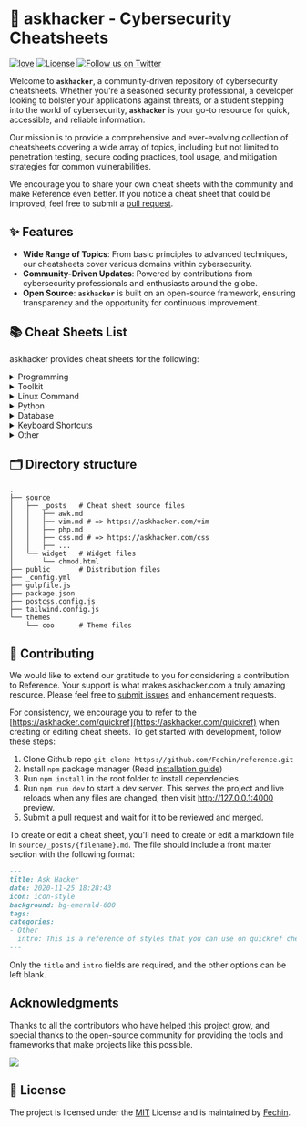 # 📖 askhacker - Cybersecurity Cheatsheets

[![love](https://badgen.net/badge/make%20with/love/pink)](#)
[![License](https://badgen.net/badge/license/MIT/blue)](https://github.com/Fechin/reference/blob/main/LICENSE)
[![Follow us on Twitter](https://img.shields.io/twitter/follow/amriunix?style=social)](https://twitter.com/amriunix)


Welcome to **`askhacker`**, a community-driven repository of cybersecurity cheatsheets. Whether you're a seasoned security professional, a developer looking to bolster your applications against threats, or a student stepping into the world of cybersecurity, **`askhacker`** is your go-to resource for quick, accessible, and reliable information.

Our mission is to provide a comprehensive and ever-evolving collection of cheatsheets covering a wide array of topics, including but not limited to penetration testing, secure coding practices, tool usage, and mitigation strategies for common vulnerabilities.

We encourage you to share your own cheat sheets with the community and make Reference even better. If you notice a cheat sheet that could be improved, feel free to submit a [pull request](#-contributing).

## ✨ Features

- **Wide Range of Topics**: From basic principles to advanced techniques, our cheatsheets cover various domains within cybersecurity.
- **Community-Driven Updates**: Powered by contributions from cybersecurity professionals and enthusiasts around the globe.
- **Open Source**: **`askhacker`** is built on an open-source framework, ensuring transparency and the opportunity for continuous improvement.


## 📚 Cheat Sheets List

askhacker provides cheat sheets for the following:


<details>
<summary>Programming</summary>

- [Kubernetes](https://askhacker.com/kubernetes.html): This page contains a list of commonly used kubectl commands and flags.
- [ES6](https://askhacker.com/es6.html): A quick reference cheat sheet of what's new in JavaScript for ES2015, ES2016, ES2017, ES2018 and beyond
- [MATLAB](https://askhacker.com/matlab.html): This quick reference cheat sheet provides an example introduction to using the [MATLAB](https://mathworks.cn/) scientific computing language to get started quickly
- [C](https://askhacker.com/c.html): C quick reference cheat sheet that provides basic syntax and methods.
- [INI](https://askhacker.com/ini.html): This is a quick reference cheat sheet for understanding and writing INI-format configuration files.
- [LaTeX](https://askhacker.com/latex.html): This cheat sheet summarizes a reference list of [LaTeX](https://www.latex-project.org/) commonly used display math notation and some application examples of [KaTeX](https://katex.org/).
- [Rust](https://askhacker.com/rust.html): The Rust quick reference cheat sheet that aims at providing help on writing basic syntax and methods.
- [C#](https://askhacker.com/cs.html): C# quick reference cheat sheet that provides basic syntax and methods.
- [Laravel](https://askhacker.com/laravel.html): [Laravel](https://laravel.com/docs/8.x/) is an expressive and progressive web application framework for PHP. 
This cheat sheet provides a reference for common commands and features for Laravel 8.
- [Dart](https://askhacker.com/dart.html): A Dart cheat sheet with the most important concepts, functions, methods, and more. A complete quick reference for beginners.
- [JSON](https://askhacker.com/json.html): This is a quick reference cheat sheet for understanding and writing JSON format configuration files.
- [HTML](https://askhacker.com/html.html): This HTML quick reference cheat sheet lists the common HTML and HTML5 tags in readable layout.
- [GraphQL](https://askhacker.com/graphql.html): This quick reference cheat sheet provides a brief overview of GraphQL.
- [C++](https://askhacker.com/cpp.html): C++ quick reference cheat sheet that provides basic syntax and methods.
- [Java](https://askhacker.com/java.html): This cheat sheet is a crash course for Java beginners and help review the basic syntax of the Java language.
- [PHP](https://askhacker.com/php.html): This [PHP](https://www.php.net/manual/en/) cheat sheet provides a reference for quickly looking up the correct syntax for the code you use most frequently.
- [Docker](https://askhacker.com/docker.html): This is a quick reference cheat sheet for [Docker](https://docs.docker.com/get-started/). And you can find the most common Docker commands here.
- [TOML](https://askhacker.com/toml.html): This is a quick reference cheat sheet to the TOML format configuration file syntax.
- [YAML](https://askhacker.com/yaml.html): This is a quick reference cheat sheet for understanding and writing YAML format configuration files.
- [CSS 3](https://askhacker.com/css.html): This is a quick reference cheat sheet for CSS goodness, listing selector syntax, properties, units and other useful bits of information.
- [jQuery](https://askhacker.com/jquery.html): This [jQuery](https://jquery.com/) cheat sheet is a great reference for both beginners and experienced developers.
- [JavaScript](https://askhacker.com/javascript.html): A JavaScript cheat sheet with the most important concepts, functions, methods, and more. A complete quick reference for beginners.
- [Python](https://askhacker.com/python.html): The [Python](https://www.python.org/) cheat sheet is a one-page reference sheet for the Python 3 programming language.
- [Sass](https://askhacker.com/sass.html): This is a quick reference cheat sheet that lists the most useful features of [SASS](https://sass-lang.com).
- [Go](https://askhacker.com/go.html): This cheat sheet provided basic syntax and methods to help you using [Go](https://go.dev/).
- [Markdown](https://askhacker.com/markdown.html): This is a quick reference cheat sheet to the Markdown syntax.
- [Bash](https://askhacker.com/bash.html): This is a quick reference cheat sheet to getting started with linux bash shell scripting.

</details>

<details>
<summary>Toolkit</summary>

- [ChatGPT](https://askhacker.com/chatgpt.html): This cheat sheet lists out prompts and tips from all over the world on how to use ChatGPT effectively
- [VSCode](https://askhacker.com/vscode.html): This VSCode (Visual Studio Code) quick reference cheat sheet shows its keyboard shortcuts and commands.
- [Mitmproxy](https://askhacker.com/mitmproxy.html): [mitmproxy](https://mitmproxy.org/) is a free and open source interactive HTTPS proxy. This is a quick reference cheat sheet to the mitmproxy.
- [XPath](https://askhacker.com/xpath.html): This is an [XPath](https://en.wikipedia.org/wiki/XPath) selectors cheat sheet, which lists commonly used XPath positioning methods and CSS selectors
- [Emacs](https://askhacker.com/emacs.html): [Emacs](https://www.gnu.org/software/emacs) is the extensible, customizable, self-documenting real time display text editor.
This reference was made for Emacs 27.
- [Emmet](https://askhacker.com/emmet.html): [Emmet](https://emmet.io/) is a web-developer’s toolkit for boosting HTML & CSS code writing, which allows you to write large HTML code blocks at speed of light using well-known CSS selectors.
- [RegEX](https://askhacker.com/regex.html): A quick reference for regular expressions (regex), including symbols, ranges, grouping, assertions and some sample patterns to get you started.
- [Vim](https://askhacker.com/vim.html): A useful collection of [Vim](http://www.vim.org/) 8.2 quick reference cheat sheets to help you learn vim editor faster.

</details>

<details>
<summary>Linux Command</summary>

- [Curl](https://askhacker.com/curl.html): This [Curl](https://github.com/curl/curl) cheat sheet contains commands and examples of some common Curl tricks.
- [PM2](https://askhacker.com/pm2.html): [PM2] is a daemon process manager that will help you manage and keep your application online. Getting started with PM2 is straightforward, it is offered as a simple and intuitive CLI.
- [Chmod](https://askhacker.com/chmod.html): This quick reference cheat sheet provides a brief overview of file permissions, and the operation of the chmod command
- [Tmux](https://askhacker.com/tmux.html): The tmux cheat sheet quick reference of most commonly used shortcuts and commands
- [Lsof](https://askhacker.com/lsof.html): This quick reference cheat sheet provides various for using lsof command.
- [SSH](https://askhacker.com/ssh.html): This quick reference cheat sheet provides various for using SSH.
- [Netstat](https://askhacker.com/netstat.html): This quick reference cheat sheet provides various for using netstat command.
- [Screen](https://askhacker.com/screen.html): This is a quick reference guide cheat sheet for the screen command.
- [Awk](https://askhacker.com/awk.html): This is a one page quick reference cheat sheet to the [GNU awk](https://www.gnu.org/software/gawk/manual/gawk.html), which covers commonly used awk expressions and commands.
- [Find](https://askhacker.com/find.html): This is a quick reference list of cheat sheet for linux find command, contains common options and examples.
- [Sed](https://askhacker.com/sed.html): [Sed](https://www.gnu.org/software/sed/manual/sed.html) is a stream editor, this sed cheat sheet contains sed commands and some common sed tricks.
- [Cron](https://askhacker.com/cron.html): [Cron](https://en.wikipedia.org/wiki/Cron) is most suitable for scheduling repetitive tasks. Scheduling one-time tasks can be accomplished using the associated at utility.
- [Git](https://askhacker.com/git.html): This cheat sheet summarizes commonly used Git command line instructions for quick reference.
- [Grep](https://askhacker.com/grep.html): This cheat sheet is intended to be a quick reminder for the main concepts involved in using the command line program grep and assumes you already understand its usage.
- [Netcat](https://askhacker.com/nc.html): This cheat sheet provides various for using Netcat on both Linux and Unix.
- [Taskset](https://askhacker.com/taskset): This quick reference cheat sheet for tasket command.
</details>

<details>
<summary>Python</summary>

- [Numpy](https://askhacker.com/numpy.html): [NumPy](https://numpy.org/) is the fundamental package for scientific computing with Python. This cheat sheet is a quick reference for NumPy beginners.

</details>

<details>
<summary>Database</summary>

- [Neo4j](https://askhacker.com/neo4j.html): A Neo4j cheat sheet with getting started resources and information on how to query the database with Cypher.
- [PostgreSQL](https://askhacker.com/postgres.html): The [PostgreSQL](https://www.postgresql.org/docs/current/) cheat sheet provides you with the common PostgreSQL commands and statements.
- [Redis](https://askhacker.com/redis.html): This is a [redis](https://redis.io/) quick reference cheat sheet that lists examples of redis commands
- [MySQL](https://askhacker.com/mysql.html): The SQL cheat sheet provides you with the most commonly used SQL statements for your reference.

</details>

<details>
<summary>Keyboard Shortcuts</summary>

- [Adobe Photoshop](https://askhacker.com/adobe-photoshop.html): A visual cheat-sheet for the 283 keyboard shortcuts found in Adobe Photoshop
- [Apex Legends](https://askhacker.com/apex-legends.html): A visual cheat-sheet for the 27 default keyboard shortcuts found in Apex Legends
- [Figma](https://askhacker.com/figma.html): A visual cheat-sheet for the 119 keyboard shortcuts found in Figma
- [Microsoft Teams](https://askhacker.com/microsoft-teams.html): A visual cheat-sheet for the 38 keyboard shortcuts found in Microsoft Teams
- [TablePlus](https://askhacker.com/table-plus.html): A visual cheat-sheet for the 34 keyboard shortcuts found in TablePlus
- [Bear](https://askhacker.com/bear-notes.html): A visual cheat-sheet for the 66 keyboard shortcuts found in Bear. This application is MacOS-only.
- [Feedly](https://askhacker.com/feedly.html): A visual cheat-sheet for the 25 keyboard shortcuts found on the Feedly app
- [FileZilla](https://askhacker.com/filezilla.html): A visual cheat-sheet for the 30 keyboard shortcuts found on the FileZilla program
- [Reddit](https://askhacker.com/reddit.html): A visual cheat-sheet for the 17 keyboard shortcuts found on Reddit.com
- [Slack](https://askhacker.com/slack.html): A visual cheat-sheet for the 62 keyboard shortcuts found in Slack
- [SoundCloud](https://askhacker.com/soundcloud.html): A visual cheat-sheet for the 22 keyboard shortcuts found on SoundCloud
- [Twitter](https://askhacker.com/twitter.html): A visual cheat-sheet for the 26 keyboard shortcuts found on Twitter
- [Android Studio](https://askhacker.com/android-studio.html): A visual cheat-sheet for the 130 keyboard shortcuts found in the Andriod Studio software
- [Github](https://askhacker.com/github.html): A visual cheat-sheet for the 80 keyboard shortcuts found on Github.com
- [Shopify](https://askhacker.com/shopify.html): A visual cheat-sheet for the 50 keyboard shortcuts found on the Shopify website
- [Zoom](https://askhacker.com/zoom.html): A visual cheat-sheet for the 32 keyboard shortcuts found in Zoom. These shortcuts are for MacOS, for Windows visit /zoom-windows.
- [Adobe XD](https://askhacker.com/adobe-xd.html): A visual cheat-sheet for the 97 keyboard shortcuts found in Adobe XD
- [Firefox](https://askhacker.com/firefox.html): A visual cheat-sheet for the 116 keyboard shortcuts found in Firefox
- [PhpStorm](https://askhacker.com/phpstorm.html): A visual cheat-sheet for the 96 keyboard shortcuts found in JetBrains PhpStorm
- [Postman](https://askhacker.com/postman.html): A visual cheat-sheet for the 23 keyboard shortcuts found in Postman
- [Webflow](https://askhacker.com/webflow.html): A visual cheat-sheet for the 41 keyboard shortcuts found in Webflow
- [Adobe Lightroom CC](https://askhacker.com/adobe-lightroom.html): A visual cheat-sheet for the 251 keyboard shortcuts found in Adobe Lightroom CC
- [1Password](https://askhacker.com/1password.html): A cheat sheet for 1password's keyboard shortcuts in Mac, Windows, iOS, Linux.
- [Affinity Designer](https://askhacker.com/affinity-designer.html): A visual cheat-sheet for the 108 keyboard shortcuts found in Affinity Designer
- [Pocket](https://askhacker.com/pocket.html): A visual cheat-sheet for the 36 keyboard shortcuts found on Pocket for Web
- [Trello](https://askhacker.com/trello.html): A visual cheat-sheet for the 29 keyboard shortcuts found on Trello
- [Audacity](https://askhacker.com/audacity.html): A visual cheat-sheet for the 135 default keyboard shortcuts found in Audacity
- [Framer X](https://askhacker.com/framer-x.html): A visual cheat-sheet for the 45 keyboard shortcuts found in Framer X. This application is MacOS-only.
- [Google Drive](https://askhacker.com/google-drive.html): A visual cheat-sheet for the 54 keyboard shortcuts found in Google Drive on the web
- [PuTTy](https://askhacker.com/putty.html): A visual cheat-sheet for the 32 keyboard shortcuts found on the PuTTy app
- [Sequel Pro](https://askhacker.com/sequel-pro.html): A visual cheat-sheet for the 71 keyboard shortcuts found in Sequel Pro. This application is MacOS-only.
- [Apple Music](https://askhacker.com/apple-music.html): A visual cheat-sheet for the 62 keyboard shortcuts found in the Apple Music app. This application is MacOS-only.
- [Blender](https://askhacker.com/blender.html): A visual cheat-sheet for the 187 keyboard shortcuts found in Blender
- [Obsidian](https://askhacker.com/obsidian.html): A visual cheat-sheet for the 17 keyboard shortcuts found in the Obsidian knowledge base app.
- [Telegram Desktop](https://askhacker.com/telegram.html): A visual cheat-sheet for the 37 keyboard shortcuts found on the Telegram Desktop app
- [YouTube](https://askhacker.com/youtube.html): A visual cheat-sheet for the 18 keyboard shortcuts found on YouTube.com
- [Airtable](https://askhacker.com/airtable.html): A visual cheat-sheet for the 36 keyboard shortcuts found in Airtable
- [Bitbucket](https://askhacker.com/bitbucket.html): A visual cheat-sheet for the 35 keyboard shortcuts found on Bitbucket
- [Fortnite](https://askhacker.com/fortnite.html): A visual cheat-sheet for the 26 default keyboard shortcuts found in Fortnite
- [Gmail](https://askhacker.com/gmail.html): A visual cheat-sheet for the 90 keyboard shortcuts found on Gmail
- [Sketch](https://askhacker.com/sketch.html): A visual cheat-sheet for the 149 keyboard shortcuts found in Sketch. This application is MacOS-only.
- [Spotify](https://askhacker.com/spotify.html): A visual cheat-sheet for the 23 keyboard shortcuts found in Spotify
- [Brave Browser](https://askhacker.com/brave.html): A visual cheat-sheet for the 64 keyboard shortcuts found in the Brave browser
- [KanbanMail](https://askhacker.com/kanbanmail.html): A visual cheat-sheet for the 29 keyboard shortcuts found in KanbanMail
- [Microsoft Outlook](https://askhacker.com/outlook.html): A visual cheat-sheet for the 210 keyboard shortcuts found in Microsoft Outlook
- [Principle](https://askhacker.com/principle.html): A visual cheat-sheet for the 30 keyboard shortcuts found in Principle. This application is MacOS-only.
- [Skype](https://askhacker.com/skype.html): A visual cheat-sheet for the 31 keyboard shortcuts found in Skype
- [Arduino IDE](https://askhacker.com/arduino.html): A visual cheat-sheet for the 12 keyboard shortcuts found in the Arduino IDE
- [Asana](https://askhacker.com/asana.html): A visual cheat-sheet for the 40 keyboard shortcuts found in Asana
- [Code Editor for iOS](https://askhacker.com/code-editor-ios.html): A visual cheat-sheet for the 43 keyboard shortcuts found in the Code Editor for iOS app. This application is MacOS-only.
- [Jira](https://askhacker.com/jira.html): A visual cheat-sheet for the 44 keyboard shortcuts found in Jira
- [Quip.com](https://askhacker.com/quip.html): A visual cheat-sheet for the 52 keyboard shortcuts found in Quip
- [WordPress](https://askhacker.com/wordpress.html): A visual cheat-sheet for the 34 keyboard shortcuts found in the WordPress visual editor
- [Chrome Developer Tools](https://askhacker.com/chrome-devtools.html): A visual cheat-sheet for the 56 keyboard shortcuts found in Chrome's Developer Tools
- [GIMP](https://askhacker.com/gimp.html): A visual cheat-sheet for the 97 keyboard shortcuts found in GIMP
- [Google Chrome](https://askhacker.com/google-chrome.html): A visual cheat-sheet for the 65 keyboard shortcuts found in Google Chrome
- [Todoist](https://askhacker.com/todoist.html): A visual cheat-sheet for the 37 keyboard shortcuts found in Todoist
- [TickTick](https://askhacker.com/ticktick.html): A visual cheat-sheet for the 25 keyboard shortcuts found in the TickTick desktop app
- [VLC Player](https://askhacker.com/vlc.html): A visual cheat-sheet for the 82 keyboard shortcuts found in VLC Player
- [Missive](https://askhacker.com/missive.html): A visual cheat-sheet for the 83 keyboard shortcuts found in Missive
- [Origami Studio](https://askhacker.com/origami.html): A visual cheat-sheet for the 71 keyboard shortcuts found in Origami Studio. This application is MacOS-only.
- [Sublime Text](https://askhacker.com/sublime-text.html): A visual cheat-sheet for the 49 keyboard shortcuts found in Sublime Text
- [Transmit](https://askhacker.com/transmit.html): A visual cheat-sheet for the 62 keyboard shortcuts found in Transmit. This application is MacOS-only.
- [Affinity Photo](https://askhacker.com/affinity-photo.html): A visual cheat-sheet for the 177 keyboard shortcuts found in Affinity Photo
- [Monday.com](https://askhacker.com/monday.html): A visual cheat-sheet for the 24 keyboard shortcuts found on Monday.com
- [Proto.io](https://askhacker.com/proto-io.html): A visual cheat-sheet for the 48 keyboard shortcuts found in Proto.io
- [Superhuman](https://askhacker.com/superhuman.html): A visual cheat-sheet for the 105 keyboard shortcuts found in Superhuman. This application is MacOS-only.
- [Vivaldi Browser](https://askhacker.com/vivaldi.html): A visual cheat-sheet for the 69 default keyboard shortcuts found in the Vivaldi browser
- [Finder](https://askhacker.com/finder.html): A visual cheat-sheet for the 55 keyboard shortcuts found in Finder. This application is part of MacOS.
- [GitLab](https://askhacker.com/gitlab.html): A visual cheat-sheet for the 58 keyboard shortcuts found in GitLab
- [Guitar Pro](https://askhacker.com/guitar-pro.html): A visual cheat-sheet for the 129 keyboard shortcuts found in Guitar Pro
- [Roam Research](https://askhacker.com/roam.html): A visual cheat-sheet for the 45 keyboard shortcuts found on Roam Research
- [SketchUp Pro](https://askhacker.com/sketchup.html): A visual cheat-sheet for the 135 default keyboard shortcuts found in SketchUp Pro
- [Unity 3D](https://askhacker.com/unity-3d.html): A visual cheat-sheet for the 50 keyboard shortcuts found in Unity 3D
- [IntelliJ IDEA](https://askhacker.com/idea.html): IntelliJ IDEA is a very good Java IDE, most of its commands have shortcuts to keep your hands from leaving the keyboard
- [WebStorm](https://askhacker.com/webstorm.html): This quick reference cheat sheet lists the default keyboard shortcuts for WebStorm running on Windows/Linux or Mac

</details>

<details>
<summary>Other</summary>

- [Google Search](https://askhacker.com/google-search.html): This quick reference cheat sheet lists of Google advanced search operators.
- [ASCII Code](https://askhacker.com/ascii-code.html): This cheat sheet is a complete list of ASCII Code Table with their numbers and names.
- [Aspect Ratio](https://askhacker.com/aspect-ratio.html): This cheat sheet lists some common aspect ratios and their pixel resolutions. Always confirm your final delivery ratio when shooting.
- [HTML Characters Entities](https://askhacker.com/html-char.html): This cheat sheet is a complete list of HTML entities with their numbers and names. Also included is a full list of ASCII characters that can be represented in HTML.
- [ISO 639-1 Language Code](https://askhacker.com/iso-639-1.html): This is a list of the ISO language codes that conform to the ISO 639-1 standard, it provide reference for multi-language website.
- [Resolutions](https://askhacker.com/resolutions.html): This cheat sheet lists screen sizes, viewport size and CSS media queries for popular Phones, Tablets, Laptops and Watches
- [HTTP Status Code](https://askhacker.com/http-status-code.html): The http status codes cheat sheet. a quick reference to every HTTP status code.
- [Emoji](https://askhacker.com/emoji.html): Some of the emoji codes are not super easy to remember, so here is a little cheat sheet.
- [CheatSheets](https://askhacker.com/quickref.html): This is the magic syntax variant manual that you can use on askhacker.com, It's a good practice for contributors.
- [MIME types](https://askhacker.com/mime.html): This cheat sheet lists some common MIME types for the Web. You can look in the [IANA/MIME Media Types registry](http://www.iana.org/assignments/media-types/index.html) which contains all registered MIME types.

</details>



## 🗂️ Directory structure
```
.
├── source
│   ├── _posts   # Cheat sheet source files
│   │   ├── awk.md
│   │   ├── vim.md # => https://askhacker.com/vim
│   │   ├── php.md
│   │   ├── css.md # => https://askhacker.com/css
│   │   ├── ...
│   └── widget   # Widget files
│       └── chmod.html
├── public       # Distribution files
├── _config.yml
├── gulpfile.js
├── package.json
├── postcss.config.js
├── tailwind.config.js
└── themes
    └── coo      # Theme files
```




## 🤝 Contributing

We would like to extend our gratitude to you for considering a contribution to Reference. Your support is what makes askhacker.com a truly amazing resource. Please feel free to [submit issues](https://github.com/Fechin/reference/issues/new?assignee=Fechin) and enhancement requests.

For consistency, we encourage you to refer to the [https://askhacker.com/quickref](https://askhacker.com/quickref) when creating or editing cheat sheets. To get started with development, follow these steps:

1. Clone Github repo `git clone https://github.com/Fechin/reference.git`
2. Install `npm` package manager (Read [installation guide](https://docs.npmjs.com/downloading-and-installing-node-js-and-npm))
3. Run `npm install` in the root folder to install dependencies.
4. Run `npm run dev` to start a dev server. This serves the project and live reloads when any files are changed, then visit http://127.0.0.1:4000 preview.
5. Submit a pull request and wait for it to be reviewed and merged.



To create or edit a cheat sheet, you'll need to create or edit a markdown file in `source/_posts/{filename}.md`. The file should include a front matter section with the following format:


```markdown
---
title: Ask Hacker
date: 2020-11-25 18:28:43
icon: icon-style
background: bg-emerald-600
tags:
categories:
- Other
  intro: This is a reference of styles that you can use on quickref cheat sheets!
---
```
Only the `title` and `intro` fields are required, and the other options can be left blank. 

## Acknowledgments

Thanks to all the contributors who have helped this project grow, and special thanks to the open-source community for providing the tools and frameworks that make projects like this possible.

<a href="https://github.com/amriunix/askhacker/graphs/contributors">
  <img src="https://contrib.rocks/image?repo=amriunix/askhacker" />
</a>

## 📃 License

The project is licensed under the [MIT](https://github.com/Fechin/reference/blob/main/LICENSE) License and is maintained by [Fechin](https://github.com/Fechin).

